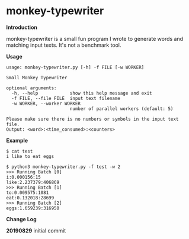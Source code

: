 # monkey-typewriter

**Introduction**

monkey-typewriter is a small fun program I wrote to generate words and matching input texts. It's not a benchmark tool.

**Usage**

```
usage: monkey-typewriter.py [-h] -f FILE [-w WORKER]

Small Monkey Typewriter

optional arguments:
  -h, --help            show this help message and exit
  -f FILE, --file FILE  input text filename
  -w WORKER, --worker WORKER
                        number of parallel workers (default: 5)

Please make sure there is no numbers or symbols in the input text file.
Output: <word>:<time_consumed>:<counters>
```

**Example**

```
$ cat test 
i like to eat eggs

$ python3 monkey-typewriter.py -f test -w 2
>>> Running Batch [0]
i:0.000156:15
like:2.237379:406869
>>> Running Batch [1]
to:0.009575:1081
eat:0.132018:28699
>>> Running Batch [2]
eggs:1.659239:316950
```

**Change Log**

**20190829** initial commit
